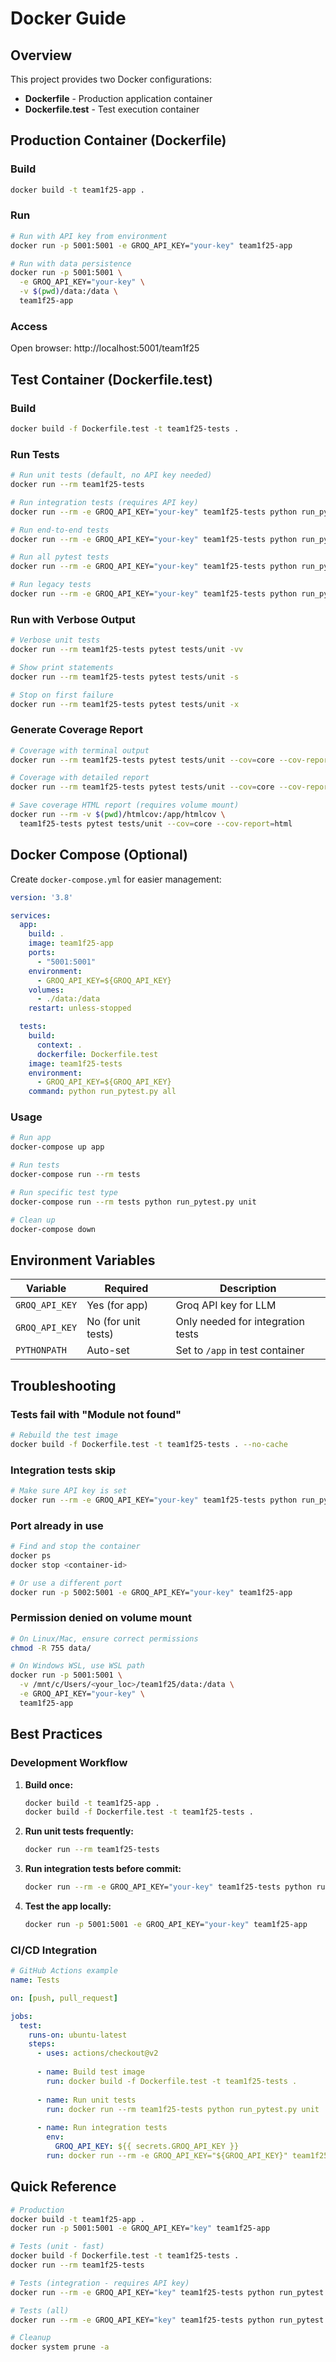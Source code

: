 # Docker Guide

## Overview

This project provides two Docker configurations:
- **Dockerfile** - Production application container
- **Dockerfile.test** - Test execution container

## Production Container (Dockerfile)

### Build

```bash
docker build -t team1f25-app .
```

### Run

```bash
# Run with API key from environment
docker run -p 5001:5001 -e GROQ_API_KEY="your-key" team1f25-app

# Run with data persistence
docker run -p 5001:5001 \
  -e GROQ_API_KEY="your-key" \
  -v $(pwd)/data:/data \
  team1f25-app
```

### Access

Open browser: http://localhost:5001/team1f25

## Test Container (Dockerfile.test)

### Build

```bash
docker build -f Dockerfile.test -t team1f25-tests .
```

### Run Tests

```bash
# Run unit tests (default, no API key needed)
docker run --rm team1f25-tests

# Run integration tests (requires API key)
docker run --rm -e GROQ_API_KEY="your-key" team1f25-tests python run_pytest.py integration

# Run end-to-end tests
docker run --rm -e GROQ_API_KEY="your-key" team1f25-tests python run_pytest.py e2e

# Run all pytest tests
docker run --rm -e GROQ_API_KEY="your-key" team1f25-tests python run_pytest.py all

# Run legacy tests
docker run --rm -e GROQ_API_KEY="your-key" team1f25-tests python run_pytest.py legacy
```

### Run with Verbose Output

```bash
# Verbose unit tests
docker run --rm team1f25-tests pytest tests/unit -vv

# Show print statements
docker run --rm team1f25-tests pytest tests/unit -s

# Stop on first failure
docker run --rm team1f25-tests pytest tests/unit -x
```

### Generate Coverage Report

```bash
# Coverage with terminal output
docker run --rm team1f25-tests pytest tests/unit --cov=core --cov-report=term

# Coverage with detailed report
docker run --rm team1f25-tests pytest tests/unit --cov=core --cov-report=term-missing

# Save coverage HTML report (requires volume mount)
docker run --rm -v $(pwd)/htmlcov:/app/htmlcov \
  team1f25-tests pytest tests/unit --cov=core --cov-report=html
```

## Docker Compose (Optional)

Create `docker-compose.yml` for easier management:

```yaml
version: '3.8'

services:
  app:
    build: .
    image: team1f25-app
    ports:
      - "5001:5001"
    environment:
      - GROQ_API_KEY=${GROQ_API_KEY}
    volumes:
      - ./data:/data
    restart: unless-stopped

  tests:
    build:
      context: .
      dockerfile: Dockerfile.test
    image: team1f25-tests
    environment:
      - GROQ_API_KEY=${GROQ_API_KEY}
    command: python run_pytest.py all
```

### Usage

```bash
# Run app
docker-compose up app

# Run tests
docker-compose run --rm tests

# Run specific test type
docker-compose run --rm tests python run_pytest.py unit

# Clean up
docker-compose down
```

## Environment Variables

| Variable | Required | Description |
|----------|----------|-------------|
| `GROQ_API_KEY` | Yes (for app) | Groq API key for LLM |
| `GROQ_API_KEY` | No (for unit tests) | Only needed for integration tests |
| `PYTHONPATH` | Auto-set | Set to `/app` in test container |

## Troubleshooting

### Tests fail with "Module not found"

```bash
# Rebuild the test image
docker build -f Dockerfile.test -t team1f25-tests . --no-cache
```

### Integration tests skip

```bash
# Make sure API key is set
docker run --rm -e GROQ_API_KEY="your-key" team1f25-tests python run_pytest.py integration
```

### Port already in use

```bash
# Find and stop the container
docker ps
docker stop <container-id>

# Or use a different port
docker run -p 5002:5001 -e GROQ_API_KEY="your-key" team1f25-app
```

### Permission denied on volume mount

```bash
# On Linux/Mac, ensure correct permissions
chmod -R 755 data/

# On Windows WSL, use WSL path
docker run -p 5001:5001 \
  -v /mnt/c/Users/<your_loc>/team1f25/data:/data \
  -e GROQ_API_KEY="your-key" \
  team1f25-app
```

## Best Practices

### Development Workflow

1. **Build once:**
   ```bash
   docker build -t team1f25-app .
   docker build -f Dockerfile.test -t team1f25-tests .
   ```

2. **Run unit tests frequently:**
   ```bash
   docker run --rm team1f25-tests
   ```

3. **Run integration tests before commit:**
   ```bash
   docker run --rm -e GROQ_API_KEY="your-key" team1f25-tests python run_pytest.py all
   ```

4. **Test the app locally:**
   ```bash
   docker run -p 5001:5001 -e GROQ_API_KEY="your-key" team1f25-app
   ```

### CI/CD Integration

```yaml
# GitHub Actions example
name: Tests

on: [push, pull_request]

jobs:
  test:
    runs-on: ubuntu-latest
    steps:
      - uses: actions/checkout@v2
      
      - name: Build test image
        run: docker build -f Dockerfile.test -t team1f25-tests .
      
      - name: Run unit tests
        run: docker run --rm team1f25-tests python run_pytest.py unit
      
      - name: Run integration tests
        env:
          GROQ_API_KEY: ${{ secrets.GROQ_API_KEY }}
        run: docker run --rm -e GROQ_API_KEY="${GROQ_API_KEY}" team1f25-tests python run_pytest.py integration
```

## Quick Reference

```bash
# Production
docker build -t team1f25-app .
docker run -p 5001:5001 -e GROQ_API_KEY="key" team1f25-app

# Tests (unit - fast)
docker build -f Dockerfile.test -t team1f25-tests .
docker run --rm team1f25-tests

# Tests (integration - requires API key)
docker run --rm -e GROQ_API_KEY="key" team1f25-tests python run_pytest.py integration

# Tests (all)
docker run --rm -e GROQ_API_KEY="key" team1f25-tests python run_pytest.py all

# Cleanup
docker system prune -a
```
